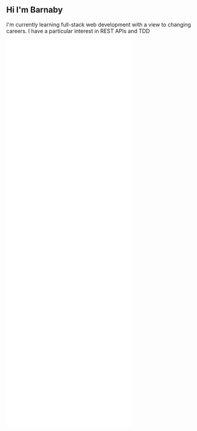 ## Hi I'm Barnaby

I'm currently learning full-stack web development with a view to changing careers. I have a particular interest in REST APIs and TDD

<picture style="text-align:center">
  <img src="/github-metrics.svg" alt="Metrics">
</picture>

<!--
**barns/barns** is a ✨ _special_ ✨ repository because its `README.md` (this file) appears on your GitHub profile.

Here are some ideas to get you started:

- 🔭 I’m currently working on ...
- 🌱 I’m currently learning ...
- 👯 I’m looking to collaborate on ...
- 🤔 I’m looking for help with ...
- 💬 Ask me about ...
- 📫 How to reach me: ...
- 😄 Pronouns: ...
- ⚡ Fun fact: ...
-->
